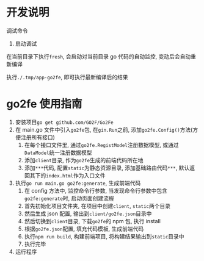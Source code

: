 # 开发说明

调试命令

1.  启动调试

在当前目录下执行`fresh`, 会启动对当前目录 go 代码的自动监控, 变动后会自动重新编译

执行`./.tmp/app-go2fe`, 即可执行最新编译后的结果

# go2fe 使用指南

1.  安装项目`go get github.com/GO2F/Go2Fe`
2.  在 main.go 文件中引入`go2fe`包, 在`gin.Run`之前, 添加`go2fe.Config()`方法(方便注册所有接口)
    1.  在每个接口文件里, 通过`go2fe.RegistModel`注册数据模型, 或通过`DataModel`统一注册数据模型
    2.  添加`client`目录, 作为`go2fe`生成的前端代码所在地
    3.  添加`***`代码, 配置`static`为静态资源目录, 添加基础路由代码`***`, 默认返回其下的`index.html`作为入口文件
3.  执行`go run main.go go2fe:generate`, 生成前端代码
    1.  在 config 方法中, 监控命令行参数, 当发现命令行参数中包含`go2fe:generate`时, 启动页面创建流程
    2.  首先初始化项目文件夹, 在项目中创建`client`, `static`两个目录
    3.  然后生成 json 配置, 输出到`client/go2fe.json`目录中
    4.  然后切换到`client`目录, 下载`go2fe`的 npm 包, 执行 install
    5.  根据`go2fe.json`配置, 填充代码模板, 生成前端代码
    6.  执行`npm run build`, 构建前端项目, 将构建结果输出到`static`目录中
    7.  执行完毕
4.  运行程序
